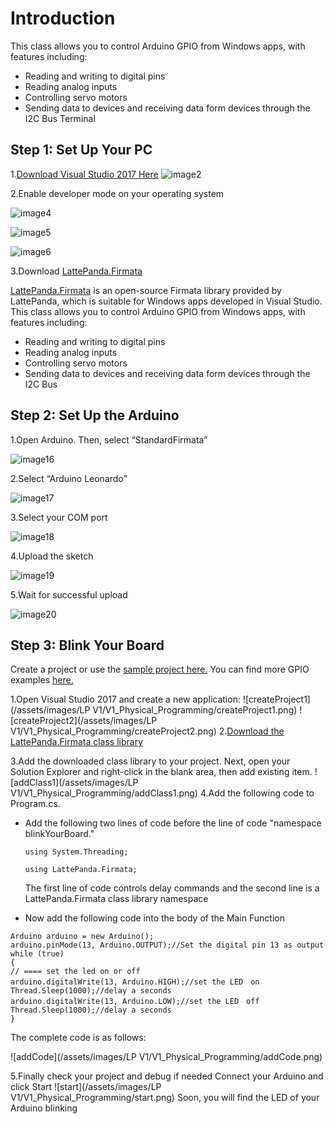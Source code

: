 # Introduction

This class allows you to control Arduino GPIO from Windows apps, with features including:

- Reading and writing to digital pins
- Reading analog inputs
- Controlling servo motors
- Sending data to devices and receiving data form devices through the I2C Bus Terminal

## Step 1: Set Up Your PC

 1.[Download Visual Studio 2017 Here](https://www.visualstudio.com/downloads/download-visual-studio-vs)
   ![image2](/assets/images/LP%20V1/V1_Physical_Programming/image2.jpeg)

 2.Enable developer mode on your operating system

   ![image4](/assets/images/LP%20V1/V1_Physical_Programming/image4.jpeg)

   ![image5](/assets/images/LP%20V1/V1_Physical_Programming/image5.jpeg)

   ![image6](/assets/images/LP%20V1/V1_Physical_Programming/image6.jpeg)

 3.Download [LattePanda.Firmata](https://github.com/LattePandaTeam/LattePanda-Development-Support/tree/master/LattePandaFirmata)


   [LattePanda.Firmata](https://github.com/LattePandaTeam/LattePanda-Development-Support/tree/master/LattePandaFirmata) is an open-source Firmata library provided by LattePanda, which is suitable for Windows apps developed in Visual Studio. This class allows you to control Arduino GPIO from Windows apps, with features including:

- Reading and writing to digital pins
- Reading analog inputs
- Controlling servo motors
- Sending data to devices and receiving data form devices through the I2C Bus

## Step 2: Set Up the Arduino

 1.Open Arduino. Then, select “StandardFirmata”

   ![image16](/assets/images/LP%20V1/V1_Physical_Programming/image16.png)

 2.Select “Arduino Leonardo”

   ![image17](/assets/images/LP%20V1/V1_Physical_Programming/image17.png)

 3.Select your COM port

   ![image18](/assets/images/LP%20V1/V1_Physical_Programming/image18.png)

 4.Upload the sketch

   ![image19](/assets/images/LP%20V1/V1_Physical_Programming/image19.png)

 5.Wait for successful upload

   ![image20](/assets/images/LP%20V1/V1_Physical_Programming/image20.png)

## Step 3: Blink Your Board

Create a project or use the [sample project here.]([/assets/images/LP%20V1/V1_Physical_Programming/blinkYourBoard.zip) You can find more GPIO examples [here.](http://docs.lattepanda.com/content/hardware/examples/)

 1.Open Visual Studio 2017 and create a new application:
   ![createProject1](/assets/images/LP V1/V1_Physical_Programming/createProject1.png)
   ![createProject2](/assets/images/LP V1/V1_Physical_Programming/createProject2.png)
 2.[Download the LattePanda.Firmata class library](https://github.com/LattePandaTeam/LattePanda-Development-Support/tree/master/LattePandaFirmata)

 3.Add the downloaded class library to your project. Next, open your Solution Explorer and right-click in the blank area, then add existing item.
   ![addClass1](/assets/images/LP V1/V1_Physical_Programming/addClass1.png)
 4.Add the following code to Program.cs.

   - Add the following two lines of code before the line of code "namespace blinkYourBoard."

     `using System.Threading;`

     `using LattePanda.Firmata;`

     The first line of code controls delay commands and the second line is a LattePanda.Firmata class library namespace

   - Now add the following code into the body of the Main Function


```
Arduino arduino = new Arduino();
arduino.pinMode(13, Arduino.OUTPUT);//Set the digital pin 13 as output
while (true)
{
// ==== set the led on or off
arduino.digitalWrite(13, Arduino.HIGH);//set the LED　on
Thread.Sleep(1000);//delay a seconds
arduino.digitalWrite(13, Arduino.LOW);//set the LED　off
Thread.Sleep(1000);//delay a seconds
}
```

The complete code is as follows:

![addCode](/assets/images/LP V1/V1_Physical_Programming/addCode.png)

5.Finally check your project and debug if needed
   Connect your Arduino and click Start
   ![start](/assets/images/LP V1/V1_Physical_Programming/start.png)
   Soon, you will find the LED of your Arduino blinking

